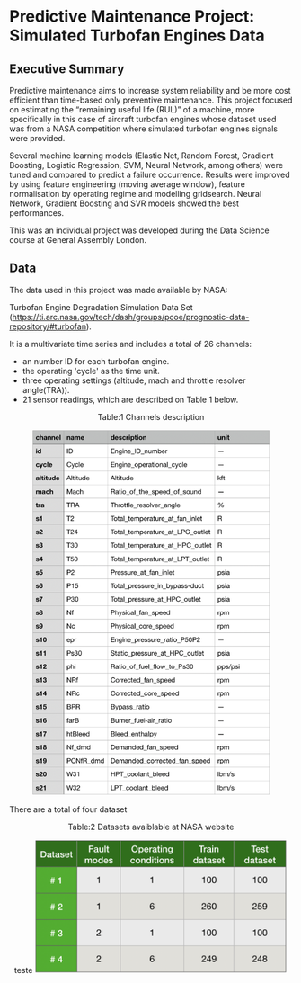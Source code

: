 # Predictive Maintenance Project: Simulated Turbofan Engines Data

## Executive Summary
Predictive maintenance aims to increase system reliability and be more cost efficient than time-based only preventive maintenance. This project focused on estimating the “remaining useful life (RUL)” of a machine, more specifically in this case of aircraft turbofan engines whose dataset used was from a NASA competition where simulated turbofan engines signals were provided.

Several machine learning models (Elastic Net, Random Forest, Gradient Boosting, Logistic Regression, SVM, Neural Network, among others) were tuned and compared to predict a failure occurrence. Results were improved by using feature engineering (moving average window), feature normalisation by operating regime and modelling gridsearch. Neural Network, Gradient Boosting and SVR models showed the best performances.

This was an individual project was developed during the Data Science course at General Assembly London.

## Data

The data used in this project was made available by NASA:

Turbofan Engine Degradation Simulation Data Set (https://ti.arc.nasa.gov/tech/dash/groups/pcoe/prognostic-data-repository/#turbofan).

It is a multivariate time series and includes a total of 26 channels:
- an number ID for each turbofan engine.
- the operating 'cycle' as the time unit.
- three operating settings (altitude, mach and throttle resolver angle(TRA)).
- 21 sensor readings, which are described on Table 1 below.


<p align="center">
	Table:1 Channels description
</p>
<p align="center">
	<img src="ReadMe_files/channels_description.png" height="650" width="425" />
</p>

There are a total of four dataset

<p align="center">
	Table:2 Datasets avaiblable at NASA website
</p>
<p align="center">
	teste
	<img src="ReadMe_files/datasets_table.png" height="238" width="450"/>
</p>
